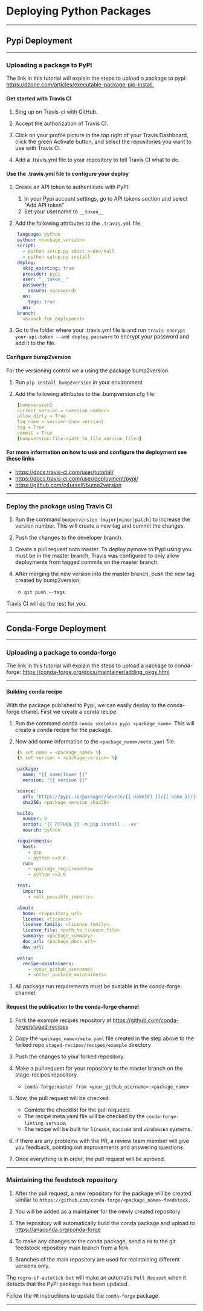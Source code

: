 # Deploying Python Packages

---

## Pypi Deployment

---

### Uploading a package to PyPI

The link in this tutorial will explain the steps to upload a package to pypi: <https://dzone.com/articles/executable-package-pip-install.>

#### Get started with Travis CI

1.  Sing up on Travis-ci with GitHub.

2.  Accept the authorization of Travis CI.

3.  Click on your profile picture in the top right of your Travis Dashboard, click the green Activate button, and select the repositories you want to use with Travis CI.

4.  Add a .travis.yml file to your repository to tell Travis CI what to do.

#### Use the .travis.yml file to configure your deploy

1.  Create an API token to authenticate with PyPI:
    1.  In your Pypi account settings, go to API tokens section and select "Add API token"
    2.  Set your username to `__token__`

2.  Add the following attributes to the `.travis.yml` file:
```yaml
    language: python
    python: <package_version>
    script:
      - python setup.py sdist >/dev/null
      - python setup.py install
    deploy:
      skip_existing: true
      provider: pypi
      user: "__token__"
      password:
        secure: <password>
      on:
        tags: true
      on:
    branch:
      <branch_for_deployment>
```

3.  Go to the folder where your .travis.yml file is and run `travis encrypt your-api-token --add deploy.password` to encrypt your password and add it to the file.

#### Configure bump2version

For the versioning control we a using the package bump2version.

1.  Run `pip install bump2version` in your environment

2.  Add the following attributes to the .bumpversion.cfg file:
```yaml
    [bumpversion]
    current_version = <version_number>
    allow_dirty = True
    tag_name = version-{new_version}
    tag = True
    commit = True
    [bumpversion:file:<path_to_file_version_file>]
```

#### For more information on how to use and configure the deployment see these links

-   <https://docs.travis-ci.com/user/tutorial/>
-   <https://docs.travis-ci.com/user/deployment/pypi/>
-   <https://github.com/c4urself/bump2version>

---

### Deploy the package using Travis CI

1.  Run the command `bumperversion [major|minor|patch]` to increase the version number. This will create a new tag and commit the changes.

2.  Push the changes to the developer branch.

3.  Create a pull request onto master. To deploy pymove to Pypi using you must be in the master branch, Travis was configured to only allow deployments from tagged commits on the master branch.

4.  After merging the new version into the master branch, push the new tag created by bump2version.
    -   `git push --tags`

Travis CI will do the rest for you.

---

## Conda-Forge Deployment

---

### Uploading a package to conda-forge

The link in this tutorial will explain the steps to upload a package to conda-forge: <https://conda-forge.org/docs/maintainer/adding_pkgs.html>

---

#### Building conda recipe

With the package published to Pypi, we can easily deploy to the conda-forge chanel. First we create a conda recipe.

1.  Run the command conda `conda skeleton pypi <package_name>`. This will create a conda recipe for the package.

2.  Now add some information to the `<package_name>/meta.yaml` file.
```yaml
    {% set name = <package_name> %}
    {% set version = <package_version> %}

    package:
      name: "{{ name|lower }}"
      version: "{{ version }}"

    source:
      url: "https://pypi.io/packages/source/{{ name[0] }}/{{ name }}/{{ name }}-{{ version }}.tar.gz"
      sha256: <package_version_sha256>

    build:
      number: 0
      script: "{{ PYTHON }} -m pip install . -vv"
      noarch: python

    requirements:
      host:
        - pip
        - python >=3.6
      run:
        - <package_requirements>
        - python >=3.6

    test:
      imports:
        - <all_possible_imports>

    about:
      home: <repository_url>
      license: <licence>
      license_family: <licence_family>
      license_file: <path_to_licence_file>
      summary: <package_summary>
      doc_url: <package_docs_url>
      dev_url:

    extra:
      recipe-maintainers:
        - <your_github_username>
        - <other_package_maintainers>
```

3.  All package run requirements must be avaiable in the conda-forge channel.

#### Request the publication to the conda-forge channel

1.  Fork the example recipes repository at <https://github.com/conda-forge/staged-recipes>

2.  Copy the `<package_name>/meta.yaml` file created in the step above to the forked repo `staged-recipes/recipes/example` directory

3.  Push the changes to your forked repository.

4.  Make a pull request for your repository to the master branch on the stage-recipes repository.
    -   `conda-forge:master from <your_github_username>:<package_name>`

5.  Now, the pull request will be checked.
    -   Comlete the checklist for the pull requests.
    -   The recipe meta.yaml file will be checked by the `conda-forge-linting service`.
    -   The recipe will be built for `linux64`, `macos64` and `windows64` systems.

6.  If there are any problems with the PR, a review team member will give you feedback, pointing out improvements and answering questions.

7.  Once everything is in order, the pull request will be aproved.

---

### Maintaining the feedstock repository

1.  After the pull request, a new repository for the package will be created similar to `https://github.com/conda-forge/<package_name>-feedstock.`

2.  You will be added as a maintainer for the newly created repository

3.  The repository will automatically build the conda package and upload to <https://anaconda.org/conda-forge>

4.  To make any changes to the conda package, send a `PR` to the git feedstock repository main branch from a fork.

5.  Branches of the main repository are used for maintaining different versions only.

The `regro-cf-autotick-bot` will make an automatic `Pull Request` when it detects that the PyPi package has been updated.

Follow the `PR` instructions to update the `conda-forge` package.

---
